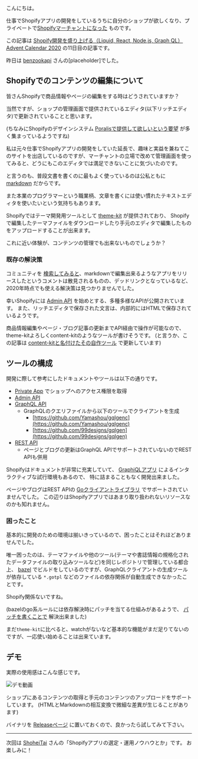 こんにちは。

仕事でShopifyアプリの開発をしているうちに自分のショップが欲しくなり、プライベートで[Shopifyマーチャントになった](https://k9bookshelf.com/) ものです。

この記事は [Shopify開発を盛り上げる（Liquid, React, Node.js, Graph QL） Advent Calendar 2020](https://qiita.com/advent-calendar/2020/shopify-liquid) の11日目の記事です。

昨日は [benzookapi](https://qiita.com/benzookapi) さんの[placeholder]でした。

## Shopifyでのコンテンツの編集について

皆さんShopifyで商品情報やページの編集をする時はどうされていますか？

当然ですが、ショップの管理画面で提供されているエディタ(以下リッチエディタ)で更新されていることと思います。

(ちなみにShopifyのデザインシステム [Poralisで提供して欲しいという要望](https://github.com/Shopify/polaris-react/issues/303#issuecomment-415554317) が多く集まっているようですね)

私は元々仕事でShopifyアプリの開発をしていた延長で、趣味と実益を兼ねてこのサイトを出店しているのですが、マーチャントの立場で改めて管理画面を使ってみると、どうにもこのエディタでは満足できないことに気づいたのです。

と言うのも、普段文書を書くのに最もよく使っているのは公私ともに [markdown](https://www.markdownguide.org/) だからです。

また本業のプログラマーという職業柄、文章を書くには使い慣れたテキストエディタを使いたいという気持ちもあります。

Shopifyではテーマ開発用ツールとして [theme-kit](https://github.com/Shopify/themekit) が提供されており、
Shopifyで編集したテーマファイルをダウンロードしたり手元のエディタで編集したものをアップロードすることが出来ます。

これに近い体験が、コンテンツの管理でも出来ないものでしょうか？

### 既存の解決策

コミュニティを [検索してみると](https://community.shopify.com/c/forums/searchpage/tab/message?advanced=false&allow_punctuation=false&filter=location&location=category:en&q=markdown)、markdownで編集出来るようなアプリをリリースしたというコメントは散見されるものの、デッドリンクとなっているなど、2020年時点でも使える解決策は見つかりませんでした。

幸いShopifyには [Admin API](https://shopify.dev/docs/admin-api) を始めとする、多種多様なAPIが公開されています。
また、リッチエディタで保存された文言は、内部的にはHTMLで保存されているようです。

商品情報編集やページ・ブログ記事の更新までAPI経由で操作が可能なので、theme-kitよろしくcontent-kitのようなツールが書けそうです。
(と言うか、この記事は [content-kitと名付けたその自作ツール](https://github.com/kogai/k9bookshelf/blob/main/content/README.md) で更新しています)

## ツールの構成

開発に際して参考にしたドキュメントやツールは以下の通りです。

- [Private App](https://help.shopify.com/en/manual/apps/app-types#private-apps) でショップへのアクセス権限を取得
- [Admin API](https://shopify.dev/docs/admin-api)
- [GraphQL API](https://shopify.dev/docs/admin-api/graphql/reference/common-objects/queryroot/index)
  - GraphQLのクエリファイルから以下のツールでクライアントを生成
    - [https://github.com/Yamashou/gqlgenc](https://github.com/Yamashou/gqlgenc)
    - [https://github.com/99designs/gqlgen](https://github.com/99designs/gqlgen)
- [REST API](https://shopify.dev/docs/admin-api/rest/reference)
  - ページとブログの更新はGraphQL APIでサポートされていないのでREST APIも併用

Shopifyはドキュメントが非常に充実していて、 [GraphiQLアプリ](https://shopify.dev/tools/graphiql-admin-api) によるインタラクティブな試行環境もあるので、
特に詰まることもなく開発出来ました。

ページやブログはREST APIの [Goクライアントライブラリ](https://github.com/bold-commerce/go-shopify) でサポートされていませんでした。
この辺りはShopifyアプリではあまり取り扱われないリソースなのかも知れません。

### 困ったこと

基本的に開発のための環境は揃いきっているので、困ったことはそれほどありませんでした。

唯一困ったのは、テーマファイルや他のツール(テーマや書誌情報の規格化されたデータファイルの取り込みツールなど)を同じレポジトリで管理している都合上、
[bazel](https://bazel.build/) でビルドをしているのですが、GraphQLクライアントの生成ツールが依存している `*.gotpl` などのファイルの依存関係が自動生成できなかったことです。

Shopify関係ないですね。

(bazelのgo系ルールには依存解決時にパッチを当てる仕組みがあるようで、 [パッチを書くことで](https://github.com/kogai/k9bookshelf/blob/b7bb804c0ad45b5eed5215d1b62a9c434c4cc6aa/content/com_github_yamashou_gqlgenc.patch#L1-L25) 解決出来ました)

まだ`theme-kit`に比べると、watchがないなど基本的な機能がまだ足りてないのですが、一応使い始めることは出来ています。

## デモ

実際の使用感はこんな感じです。

<img src="https://cdn.shopify.com/s/files/1/0512/0091/7703/files/2020-12-03_20.37.21_480x480.gif?v=1606995566" alt="デモ動画" />

ショップにあるコンテンツの取得と手元のコンテンツのアップロードをサポートしています。
(HTMLとMarkdownの相互変換で微細な差異が生じることがあります)

バイナリを [Releaseページ](https://github.com/kogai/k9bookshelf/releases) に置いておくので、良かったら試してみて下さい。

------

次回は [ShoheiTai](https://qiita.com/ShoheiTai) さんの「Shopifyアプリの選定・運用ノウハウとか」です。
お楽しみに！
